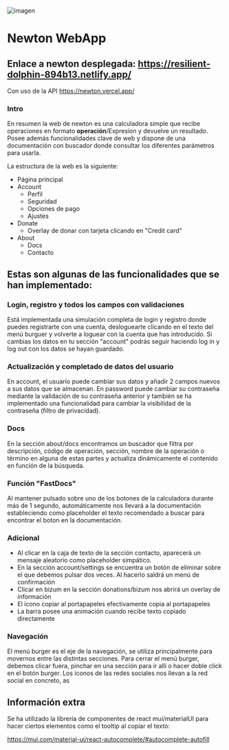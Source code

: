 ![imagen](https://user-images.githubusercontent.com/92324278/212838270-92d42db7-204f-43ce-9f31-5a27d5c2056b.png)

# Newton WebApp

## Enlace a newton desplegada: https://resilient-dolphin-894b13.netlify.app/

Con uso de la API https://newton.vercel.app/

### Intro

En resumen la web de newton es una calculadora simple que recibe operaciones en formato **operación**/Expresion y devuelve un resultado. Posee además funcionalidades clave de web y dispone de una documentación con buscador donde consultar los diferentes parámetros para usarla.

La estructura de la web es la siguiente:

- Página principal
- Account
  - Perfil
  - Seguridad
  - Opciones de pago
  - Ajustes
- Donate
  - Overlay de donar con tarjeta clicando en "Credit card"
- About
  - Docs
  - Contacto

## Estas son algunas de las funcionalidades que se han implementado:

### Login, registro y todos los campos con validaciones

Está implementada una simulación completa de login y registro donde puedes registrarte con una cuenta, desloguearte clicando en el texto del menú burguer
y volverte a loguear con la cuenta que has introducido. Si cambias los datos en tu sección "account" podrás seguir haciendo log in y log out con los datos se hayan guardado.

### Actualización y completado de datos del usuario

En account, el usuario puede cambiar sus datos y añadir 2 campos nuevos a sus datos que se almacenan. En password puede cambiar su contraseña mediante la validación de su contraseña anterior y también se ha implementado una funcionalidad para cambiar la visibilidad de la contraseña (filtro de privacidad).

### Docs
En la sección about/docs encontramos un buscador que filtra por descripción, código de operación, sección, nombre de la operación o término en alguna de estas partes y actualiza dinámicamente el contenido en función de la búsqueda.

### Función "FastDocs"

Al mantener pulsado sobre uno de los botones de la calculadora durante más de 1 segundo, automáticamente nos llevará a la documentación estableciendo como
placeholder el texto recomendado a buscar para encontrar el boton en la documentación.

### Adicional

- Al clicar en la caja de texto de la sección contacto, aparecerá un mensaje aleatorio como placeholder simpático. 
- En la sección account/settings se encuentra un botón de eliminar sobre el que debemos pulsar dos veces. Al hacerlo saldrá un menú de confirmación
- Clicar en bizum en la sección donations/bizum nos abrirá un overlay de información
- El icono copiar al portapapeles efectivamente copia al portapapeles
- La barra posee una animación cuando recibe texto copiado directamente

### Navegación
El menú burger es el eje de la navegación, se utiliza principalmente para movernos entre las distintas secciones. Para cerrar el menú burger, debemos clicar fuera, pinchar en una sección para ir allí o hacer doble click en el botón burger. Los iconos de las redes sociales nos llevan a la red social en concreto, as

## Información extra

Se ha utilizado la librería de componentes de react mui/materialUI para hacer ciertos elementos como el tooltip al copiar el texto:

https://mui.com/material-ui/react-autocomplete/#autocomplete-autofill
